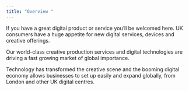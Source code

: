 ```yaml
---
title: "Overview "
---
```

If you have a great digital product or service you’ll be welcomed here. UK consumers have a huge appetite for new digital services, devices and creative offerings. 

Our world-class creative production services and digital technologies are driving a fast growing market of global importance.

Technology has transformed the creative scene and the booming digital economy allows businesses to set up easily and expand globally, from London and other UK digital centres.


